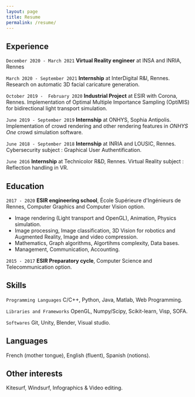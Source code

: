 ```yaml
---
layout: page
title: Resume
permalink: /resume/
---
```


## Experience

`December 2020 - March 2021` __Virtual Reality engineer__ at INSA and INRIA, Rennes

`March 2020 - September 2021` __Internship__ at InterDigital R&I, Rennes. Research on automatic 3D facial caricature generation.

`October 2019 -  February 2020` __Industrial Project__ at ESIR with Corona, Rennes. Implementation of Optimal Multiple Importance Sampling (OptiMIS) for bidirectional light transport simulation.

`June 2019 - September 2019` __Internship__ at ONHYS, Sophia Antipolis. Implementation of crowd rendering and other rendering features in _ONHYS One_ crowd simulation software.

`June 2018 - September 2018` __Internship__ at INRIA and LOUSIC, Rennes. Cybersecurity subject : Graphical User Authentification.

`June 2016` __Internship__ at Technicolor R&D, Rennes. Virtual Reality subject : Reflection handling in VR.

## Education

`2017 - 2020` __ESIR engineering school__, École Supérieure d'Ingénieurs de Rennes, Computer Graphics and Computer Vision option.
- Image rendering (Light transport and OpenGL), Animation, Physics simulation.
- Image processing, Image classification, 3D Vision for robotics and Augmented Reality, Image and video compression.
- Mathematics, Graph algorithms, Algortihms complexity, Data bases.    
- Management, Communication, Accounting.

`2015 - 2017` __ESIR Preparatory cycle__, Computer Science and Telecommunication option.

## Skills

`Programming Languages` C/C++, Python, Java, Matlab, Web Programming.

`Libraries and Frameworks` OpenGL, Numpy/Scipy, Scikit-learn, Visp, SOFA.

`Softwares` Git, Unity, Blender, Visual studio.

## Languages
French (mother tongue), English (fluent), Spanish (notions).
## Other interests
Kitesurf, Windsurf, Infographics & Video editing.